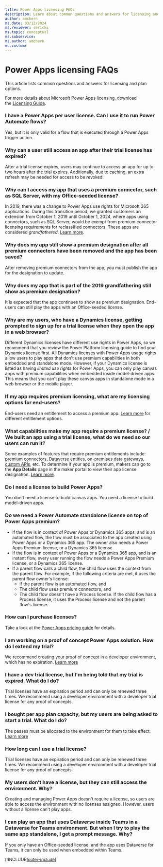 ```yaml
---
title: Power Apps licensing FAQs
description: Learn about common questions and answers for licensing and plan options.
author: amchern
ms.date: 03/12/2024
ms.reviewer: sericks
ms.topic: conceptual
ms.subservice: 
ms.author: amchern
ms.custom: 
---
```


# Power Apps licensing FAQs

This article lists common questions and answers for licensing and plan options.

For more details about Microsoft Power Apps licensing, download the [Licensing Guide](https://go.microsoft.com/fwlink/?linkid=2085130).

### I have a Power Apps per user license. Can I use it to run Power Automate flows?

Yes, but it is only valid for a flow that is executed through a Power Apps trigger action.

### Why can a user still access an app after their trial license has expired? 

After a trial license expires, users may continue to access an app for up to two hours after the trial expires. Additionally, due to caching, an extra refresh may be needed for access to be revoked. 

### Why can I access my app that uses a premium connector, such as SQL Server, with my Office-seeded license?
In 2019, there was a change to Power Apps use rights for Microsoft 365 applications. During this transition period, we granted customers an extension from October 1, 2019 until October 1, 2024, where apps using connectors, such as SQL Server, would be exempt from premium connector licensing requirements for reclassified connectors. These apps are considered _grandfathered_. [Learn more](powerapps-flow-licensing-faq.md#how-does-the-change-to-power-apps-and-power-automate-use-rights-for-microsoft-365-applications-affect-me-if-i-purchased-the-subscriptions-prior-to-oct-1-2019-will-my-existing-apps-and-power-automate-workflows-continue-to-work). 

### Why does my app still show a premium designation after all premium connectors have been removed and the app has been saved?
After removing premium connectors from the app, you must publish the app for the designation to update. 

### Why does my app that is part of the 2019 grandfathering still show as premium designation?
It is expected that the app continues to show as premium designation. End-users can still play the apps with an Office-seeded license. 

### Why are my users, who have a Dynamics license, getting prompted to sign up for a trial license when they open the app in a web browser?
Different Dynamics licenses have different use rights in Power Apps, so we recommend that you review the Power Platform licensing guide to find your Dynamics license first. All Dynamics licenses with Power Apps usage rights allow users to play apps that don't use premium capabilities in both embedded and standalone mode. However, if your Dynamics license is listed as having _limited use rights_ for Power Apps, you can only play canvas apps with premium capabilities when embedded inside model-driven apps. This means that you can't play these canvas apps in standalone mode in a web browser or the mobile player.

### If my app requires premium licensing, what are my licensing options for end-users? 
End-users need an entitlement to access a premium app. [Learn more](powerapps-flow-licensing-faq.md#how-is-microsoft-power-apps-licensed) for different entitlement options.

### What capabilities make my app require a premium license? / We built an app using a trial license, what do we need so our users can run it? 
Some examples of features that require premium entitlements include: [premium connectors](https://go.microsoft.com/fwlink/?linkid=2263132), [Dataverse entities](https://go.microsoft.com/fwlink/?linkid=2262772), [on-premises data gateways](https://go.microsoft.com/fwlink/?linkid=2263042), [custom APIs](https://go.microsoft.com/fwlink/?linkid=2263205), etc. To determine if your app is premium, makers can go to the **App Details** page in the maker portal to view their app license designation. [Learn more](https://go.microsoft.com/fwlink/?linkid=2262773). 

### Do I need a license to build Power Apps?
You don't need a license to build canvas apps. You need a license to build model-driven apps.

### Do we need a Power Automate standalone license on top of Power Apps premium?
- If the flow is in context of Power Apps or Dynamics 365 apps, and is an automated flow, the flow must be associated to the app created using Power Apps or a Dynamics 365 app. The owner also needs a Power Apps Premium license, or a Dynamics 365 license.
- If the flow is in context of Power Apps or a Dynamics 365 app, and is an instant flow, every user running the flow needs a Power Apps Premium license, or a Dynamics 365 license.
- If a parent flow calls a child flow, the child flow uses the context from the parent flow. For example, if the following criteria are met, it uses the parent flow owner's license: 
  - If the parent flow is an automated flow, and
  - The child flow uses premium connectors, and
  - The child flow doesn't have a Process license. If the child flow has a Process license, it uses the Process license and not the parent flow's license. 

### How can I purchase licenses? 
Take a look at the [Power Apps pricing guide](https://go.microsoft.com/fwlink/?linkid=2263206) for details.

### I am working on a proof of concept Power Apps solution. How do I extend my trial? 
We recommend creating your proof of concept in a developer environment, which has no expiration. [Learn more](https://go.microsoft.com/fwlink/?linkid=2262774)  

### I have a dev trial license, but I'm being told that my trial is expired. What do I do?
Trial licenses have an expiration period and can only be renewed three times. We recommend using a developer environment with a developer trial license for any proof of concepts.

### I bought per app plan capacity, but my users are being asked to start a trial. What do I do?
The passes must be allocated to the environment for them to take effect. [Learn more](about-powerapps-perapp.md#step-2-allocate-per-app-plans) 

### How long can I use a trial license? 
Trial licenses have an expiration period and can only be renewed three times. We recommend using a developer environment with a developer trial license for any proof of concepts.

### My users don’t have a license, but they can still access the environment. Why?
Creating and managing Power Apps doesn't require a license, so users are able to access the environment with no licenses assigned. However, users without a license can't play apps.

### I can play an app that uses Dataverse inside Teams in a Dataverse for Teams environment. But when I try to play the same app standalone, I get a prompt message. Why?
If you only have an Office-seeded license, and the app uses Dataverse for Teams, it can only be used when embedded within Teams.

[!INCLUDE[footer-include](../includes/footer-banner.md)]
